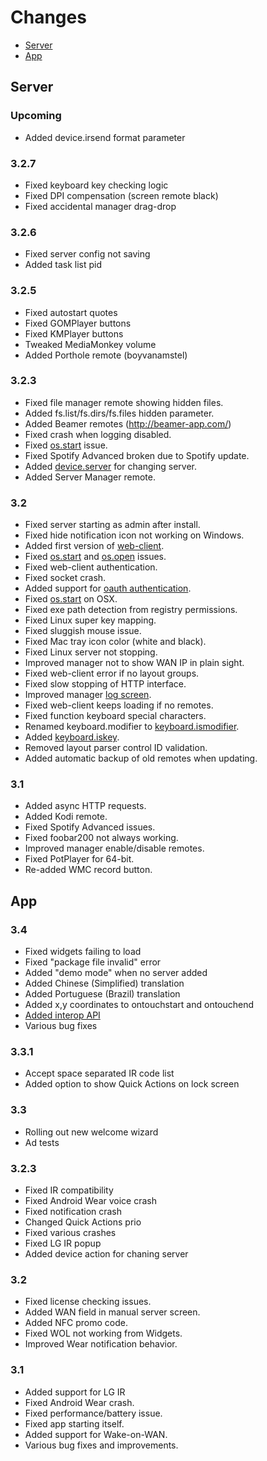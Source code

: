 # Changes
* [Server](#server)
* [App](#app)


## Server

### Upcoming
* Added device.irsend format parameter

### 3.2.7
* Fixed keyboard key checking logic
* Fixed DPI compensation (screen remote black)
* Fixed accidental manager drag-drop

### 3.2.6
* Fixed server config not saving
* Added task list pid

### 3.2.5
* Fixed autostart quotes
* Fixed GOMPlayer buttons
* Fixed KMPlayer buttons
* Tweaked MediaMonkey volume
* Added Porthole remote (boyvanamstel)

### 3.2.3
* Fixed file manager remote showing hidden files.
* Added fs.list/fs.dirs/fs.files hidden parameter.
* Added Beamer remotes (http://beamer-app.com/)
* Fixed crash when logging disabled.
* Fixed [os.start](/libs/os.md#osstart-command-arg1-arg2--) issue.
* Fixed Spotify Advanced broken due to Spotify update.
* Added [device.server](/libs/device.md#deviceserver-name-) for changing server.
* Added Server Manager remote.

### 3.2
* Fixed server starting as admin after install.
* Fixed hide notification icon not working on Windows.
* Added first version of [web-client](http://localhost:9510/client).
* Fixed [os.start](/libs/os.md#osstart-command-arg1-arg2--) and [os.open](/libs/os.md#osopen-path-args-) issues.
* Fixed web-client authentication.
* Fixed socket crash.
* Added support for [oauth authentication](http://localhost:9510/web/#/status/connect).
* Fixed [os.start](/libs/os.md#osstart-command-arg1-arg2--) on OSX.
* Fixed exe path detection from registry permissions.
* Fixed Linux super key mapping.
* Fixed sluggish mouse issue.
* Fixed Mac tray icon color (white and black).
* Fixed Linux server not stopping.
* Improved manager not to show WAN IP in plain sight.
* Fixed web-client error if no layout groups.
* Fixed slow stopping of HTTP interface.
* Improved manager [log screen](http://localhost:9510/web/#/log).
* Fixed web-client keeps loading if no remotes.
* Fixed function keyboard special characters.
* Renamed keyboard.modifier to [keyboard.ismodifier](/libs/keyboard.md#keyboardismodifier-key-).
* Added [keyboard.iskey](/libs/keyboard.md#keyboardiskey-key-).
* Removed layout parser control ID validation.
* Added automatic backup of old remotes when updating.

### 3.1
* Added async HTTP requests.
* Added Kodi remote.
* Fixed Spotify Advanced issues.
* Fixed foobar200 not always working.
* Improved manager enable/disable remotes.
* Fixed PotPlayer for 64-bit.
* Re-added WMC record button.

## App

### 3.4
* Fixed widgets failing to load
* Fixed "package file invalid" error
* Added "demo mode" when no server added
* Added Chinese (Simplified) translation
* Added Portuguese (Brazil) translation
* Added x,y coordinates to ontouchstart and ontouchend
* [Added interop API](https://github.com/unifiedremote/Intent-Tester)
* Various bug fixes

### 3.3.1
* Accept space separated IR code list
* Added option to show Quick Actions on lock screen

### 3.3
* Rolling out new welcome wizard
* Ad tests

### 3.2.3
* Fixed IR compatibility
* Fixed Android Wear voice crash
* Fixed notification crash
* Changed Quick Actions prio
* Fixed various crashes
* Fixed LG IR popup
* Added device action for chaning server

### 3.2
* Fixed license checking issues.
* Added WAN field in manual server screen.
* Added NFC promo code.
* Fixed WOL not working from Widgets.
* Improved Wear notification behavior.

### 3.1
* Added support for LG IR
* Fixed Android Wear crash.
* Fixed performance/battery issue.
* Fixed app starting itself.
* Added support for Wake-on-WAN.
* Various bug fixes and improvements.
